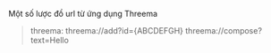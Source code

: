 Một số lược đồ url từ ứng dụng Threema

> threema:
threema://add?id={ABCDEFGH}
threema://compose?text=Hello
